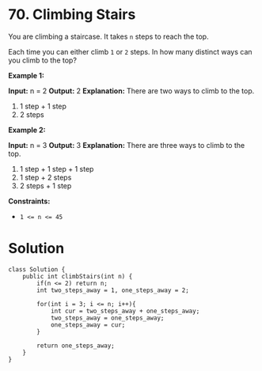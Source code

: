 # 70. Climbing Stairs
You are climbing a staircase. It takes  `n`  steps to reach the top.

Each time you can either climb  `1`  or  `2`  steps. In how many distinct ways can you climb to the top?

**Example 1:**

**Input:** n = 2
**Output:** 2
**Explanation:** There are two ways to climb to the top.
1. 1 step + 1 step
2. 2 steps

**Example 2:**

**Input:** n = 3
**Output:** 3
**Explanation:** There are three ways to climb to the top.
1. 1 step + 1 step + 1 step
2. 1 step + 2 steps
3. 2 steps + 1 step

**Constraints:**

-   `1 <= n <= 45`


# Solution
```
class Solution {
    public int climbStairs(int n) {
        if(n <= 2) return n;
        int two_steps_away = 1, one_steps_away = 2;
        
        for(int i = 3; i <= n; i++){
            int cur = two_steps_away + one_steps_away;
            two_steps_away = one_steps_away;
            one_steps_away = cur;
        }
        
        return one_steps_away;
    }
}
```